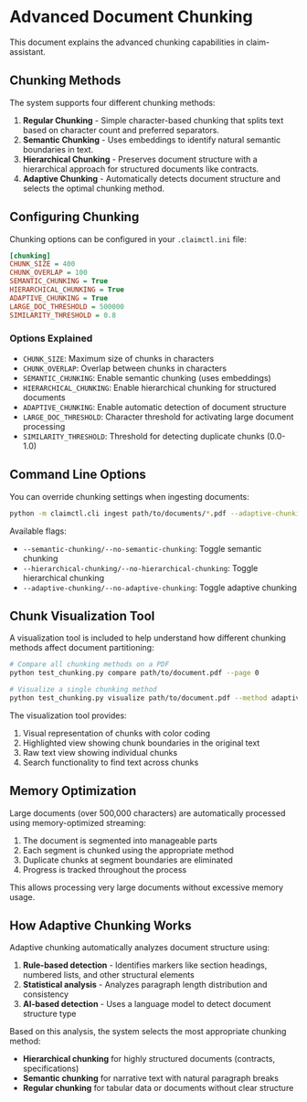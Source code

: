 # Advanced Document Chunking

This document explains the advanced chunking capabilities in claim-assistant.

## Chunking Methods

The system supports four different chunking methods:

1. **Regular Chunking** - Simple character-based chunking that splits text based on character count and preferred separators.
2. **Semantic Chunking** - Uses embeddings to identify natural semantic boundaries in text.
3. **Hierarchical Chunking** - Preserves document structure with a hierarchical approach for structured documents like contracts.
4. **Adaptive Chunking** - Automatically detects document structure and selects the optimal chunking method.

## Configuring Chunking

Chunking options can be configured in your `.claimctl.ini` file:

```ini
[chunking]
CHUNK_SIZE = 400
CHUNK_OVERLAP = 100
SEMANTIC_CHUNKING = True
HIERARCHICAL_CHUNKING = True
ADAPTIVE_CHUNKING = True
LARGE_DOC_THRESHOLD = 500000
SIMILARITY_THRESHOLD = 0.8
```

### Options Explained

- `CHUNK_SIZE`: Maximum size of chunks in characters
- `CHUNK_OVERLAP`: Overlap between chunks in characters
- `SEMANTIC_CHUNKING`: Enable semantic chunking (uses embeddings)
- `HIERARCHICAL_CHUNKING`: Enable hierarchical chunking for structured documents
- `ADAPTIVE_CHUNKING`: Enable automatic detection of document structure
- `LARGE_DOC_THRESHOLD`: Character threshold for activating large document processing
- `SIMILARITY_THRESHOLD`: Threshold for detecting duplicate chunks (0.0-1.0)

## Command Line Options

You can override chunking settings when ingesting documents:

```bash
python -m claimctl.cli ingest path/to/documents/*.pdf --adaptive-chunking
```

Available flags:

- `--semantic-chunking/--no-semantic-chunking`: Toggle semantic chunking
- `--hierarchical-chunking/--no-hierarchical-chunking`: Toggle hierarchical chunking
- `--adaptive-chunking/--no-adaptive-chunking`: Toggle adaptive chunking

## Chunk Visualization Tool

A visualization tool is included to help understand how different chunking methods affect document partitioning:

```bash
# Compare all chunking methods on a PDF
python test_chunking.py compare path/to/document.pdf --page 0

# Visualize a single chunking method
python test_chunking.py visualize path/to/document.pdf --method adaptive --page 0
```

The visualization tool provides:

1. Visual representation of chunks with color coding
2. Highlighted view showing chunk boundaries in the original text
3. Raw text view showing individual chunks
4. Search functionality to find text across chunks

## Memory Optimization

Large documents (over 500,000 characters) are automatically processed using memory-optimized streaming:

1. The document is segmented into manageable parts
2. Each segment is chunked using the appropriate method
3. Duplicate chunks at segment boundaries are eliminated
4. Progress is tracked throughout the process

This allows processing very large documents without excessive memory usage.

## How Adaptive Chunking Works

Adaptive chunking automatically analyzes document structure using:

1. **Rule-based detection** - Identifies markers like section headings, numbered lists, and other structural elements
2. **Statistical analysis** - Analyzes paragraph length distribution and consistency
3. **AI-based detection** - Uses a language model to detect document structure type

Based on this analysis, the system selects the most appropriate chunking method:

- **Hierarchical chunking** for highly structured documents (contracts, specifications)
- **Semantic chunking** for narrative text with natural paragraph breaks
- **Regular chunking** for tabular data or documents without clear structure
